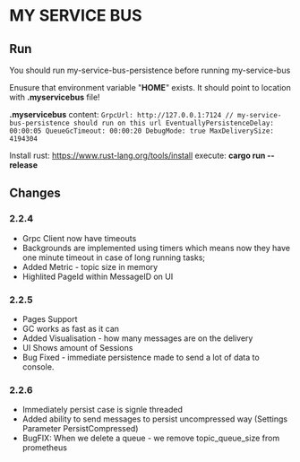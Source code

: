 # MY SERVICE BUS

## Run  

You should run my-service-bus-persistence before running my-service-bus

Enusure that environment variable "**HOME**" exists.
It should point to location with **.myservicebus** file!

**.myservicebus** content:
`
GrpcUrl: http://127.0.0.1:7124 // my-service-bus-persistence should run on this url
EventuallyPersistenceDelay: 00:00:05
QueueGcTimeout: 00:00:20
DebugMode: true
MaxDeliverySize: 4194304
`

Install rust: https://www.rust-lang.org/tools/install
execute: **cargo run --release**


## Changes
### 2.2.4
* Grpc Client now have timeouts
* Backgrounds are implemented using timers which means now they have one minute timeout in case of long running tasks;
* Added Metric - topic size in memory
* Highlited PageId within MessageID on UI

### 2.2.5
* Pages Support
* GC works as fast as it can
* Added Visualisation - how many messages are on the delivery
* UI Shows amount of Sessions
* Bug Fixed - immediate persistence made to send a lot of data to console.

### 2.2.6
* Immediately persist case is signle threaded
* Added ability to send messages to persist uncompressed way (Settings Parameter PersistCompressed)
* BugFIX: When we delete a queue - we remove topic_queue_size from prometheus